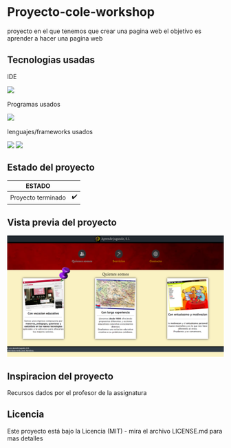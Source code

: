 # Proyecto-cole-workshop
proyecto en el que tenemos que crear una pagina web el objetivo es aprender a hacer una pagina web
## Tecnologias usadas
IDE
<!-- visual studio code -->
<code><img height="25" src="https://img.shields.io/badge/Visual_Studio_Code-0078D4?style=for-the-badge&logo=visual%20studio%20code&logoColor=white"></code>

Programas usados

<code><img height="30" src="https://img.shields.io/badge/GitKraken-179287?style=for-the-badge&logo=GitKraken&logoColor=white"></code>

lenguajes/frameworks usados
<!-- html -->
<code><img height="30" src="https://img.shields.io/badge/HTML5-E34F26?style=for-the-badge&logo=html5&logoColor=white"></code><!-- css -->
<code><img height="30" src="https://img.shields.io/badge/CSS3-1572B6?style=for-the-badge&logo=css3&logoColor=white"></code>

## Estado del proyecto
|             ESTADO                |             |
| -------------------------- | :----------------: | 
| Proyecto terminado           |         ✔️      | 

## Vista previa del proyecto
<img src="project-preview.png" aling="center"></img>

## Inspiracion del proyecto
Recursos dados por el profesor de la assignatura

<!-- si exite codigo sass o otros -->
## Licencia
Este proyecto está bajo la Licencia (MIT) - mira el archivo LICENSE.md para mas detalles